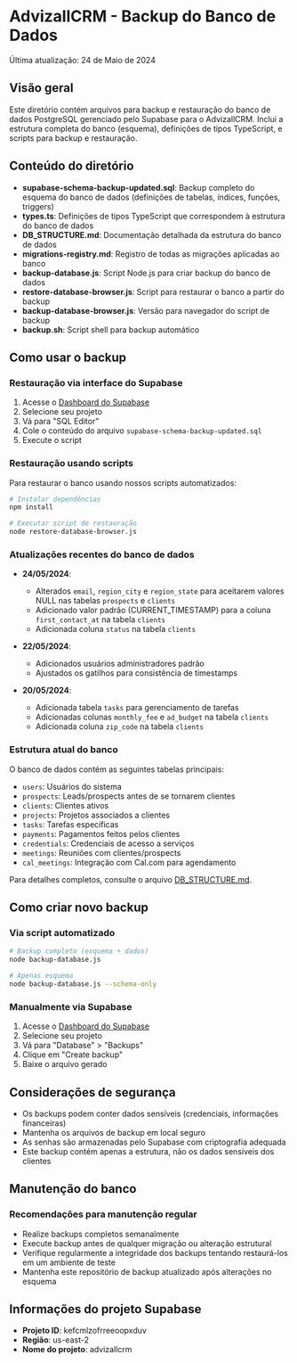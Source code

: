 # AdvizallCRM - Backup do Banco de Dados

Última atualização: 24 de Maio de 2024

## Visão geral

Este diretório contém arquivos para backup e restauração do banco de dados PostgreSQL gerenciado pelo Supabase para o AdvizallCRM. Inclui a estrutura completa do banco (esquema), definições de tipos TypeScript, e scripts para backup e restauração.

## Conteúdo do diretório

- **supabase-schema-backup-updated.sql**: Backup completo do esquema do banco de dados (definições de tabelas, índices, funções, triggers)
- **types.ts**: Definições de tipos TypeScript que correspondem à estrutura do banco de dados
- **DB_STRUCTURE.md**: Documentação detalhada da estrutura do banco de dados
- **migrations-registry.md**: Registro de todas as migrações aplicadas ao banco
- **backup-database.js**: Script Node.js para criar backup do banco de dados
- **restore-database-browser.js**: Script para restaurar o banco a partir do backup
- **backup-database-browser.js**: Versão para navegador do script de backup
- **backup.sh**: Script shell para backup automático

## Como usar o backup

### Restauração via interface do Supabase

1. Acesse o [Dashboard do Supabase](https://app.supabase.io)
2. Selecione seu projeto
3. Vá para "SQL Editor"
4. Cole o conteúdo do arquivo `supabase-schema-backup-updated.sql`
5. Execute o script

### Restauração usando scripts

Para restaurar o banco usando nossos scripts automatizados:

```bash
# Instalar dependências
npm install

# Executar script de restauração
node restore-database-browser.js
```

### Atualizações recentes do banco de dados

- **24/05/2024**:
  - Alterados `email`, `region_city` e `region_state` para aceitarem valores NULL nas tabelas `prospects` e `clients`
  - Adicionado valor padrão (CURRENT_TIMESTAMP) para a coluna `first_contact_at` na tabela `clients`
  - Adicionada coluna `status` na tabela `clients`

- **22/05/2024**:
  - Adicionados usuários administradores padrão
  - Ajustados os gatilhos para consistência de timestamps

- **20/05/2024**:
  - Adicionada tabela `tasks` para gerenciamento de tarefas 
  - Adicionadas colunas `monthly_fee` e `ad_budget` na tabela `clients`
  - Adicionada coluna `zip_code` na tabela `clients`

### Estrutura atual do banco

O banco de dados contém as seguintes tabelas principais:

- `users`: Usuários do sistema
- `prospects`: Leads/prospects antes de se tornarem clientes
- `clients`: Clientes ativos
- `projects`: Projetos associados a clientes
- `tasks`: Tarefas específicas
- `payments`: Pagamentos feitos pelos clientes
- `credentials`: Credenciais de acesso a serviços
- `meetings`: Reuniões com clientes/prospects
- `cal_meetings`: Integração com Cal.com para agendamento

Para detalhes completos, consulte o arquivo [DB_STRUCTURE.md](./DB_STRUCTURE.md).

## Como criar novo backup

### Via script automatizado

```bash
# Backup completo (esquema + dados)
node backup-database.js

# Apenas esquema
node backup-database.js --schema-only
```

### Manualmente via Supabase

1. Acesse o [Dashboard do Supabase](https://app.supabase.io)
2. Selecione seu projeto
3. Vá para "Database" > "Backups"
4. Clique em "Create backup"
5. Baixe o arquivo gerado

## Considerações de segurança

- Os backups podem conter dados sensíveis (credenciais, informações financeiras)
- Mantenha os arquivos de backup em local seguro
- As senhas são armazenadas pelo Supabase com criptografia adequada
- Este backup contém apenas a estrutura, não os dados sensíveis dos clientes

## Manutenção do banco

### Recomendações para manutenção regular

- Realize backups completos semanalmente
- Execute backup antes de qualquer migração ou alteração estrutural
- Verifique regularmente a integridade dos backups tentando restaurá-los em um ambiente de teste
- Mantenha este repositório de backup atualizado após alterações no esquema

## Informações do projeto Supabase

- **Projeto ID**: kefcmlzofrreeoopxduv
- **Região**: us-east-2
- **Nome do projeto**: advizallcrm 